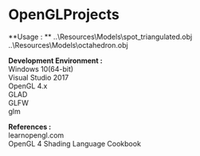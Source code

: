 # OpenGLProjects

**Usage : **
..\Resources\Models\spot_triangulated.obj
..\Resources\Models\octahedron.obj

**Development Environment :**  
 Windows 10(64-bit)  
 Visual Studio 2017  
 OpenGL 4.x  
 GLAD    
 GLFW  
 glm  

**References :**  
learnopengl.com  
OpenGL 4 Shading Language Cookbook
